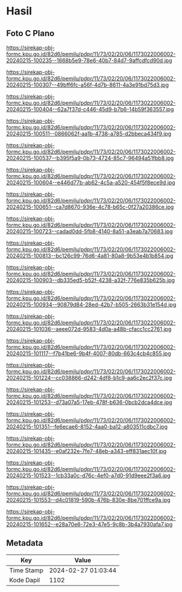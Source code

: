 # Hasil

## Foto C Plano

https://sirekap-obj-formc.kpu.go.id/82d6/pemilu/pdpr/11/73/02/20/06/1173022006002-20240215-100235--1668b5e9-78e6-40b7-84d7-9affcdfcd90d.jpg

https://sirekap-obj-formc.kpu.go.id/82d6/pemilu/pdpr/11/73/02/20/06/1173022006002-20240215-100307--49bff6fc-a56f-4d7b-8611-4a3e91bd75d3.jpg

https://sirekap-obj-formc.kpu.go.id/82d6/pemilu/pdpr/11/73/02/20/06/1173022006002-20240215-100404--62a7f37d-c446-45d9-b7b6-14b59f363557.jpg

https://sirekap-obj-formc.kpu.go.id/82d6/pemilu/pdpr/11/73/02/20/06/1173022006002-20240215-100511--0866062f-aa1b-4738-a785-d2bbeca434f9.jpg

https://sirekap-obj-formc.kpu.go.id/82d6/pemilu/pdpr/11/73/02/20/06/1173022006002-20240215-100537--b395f5a9-0b73-4724-85c7-96494a51fbb8.jpg

https://sirekap-obj-formc.kpu.go.id/82d6/pemilu/pdpr/11/73/02/20/06/1173022006002-20240215-100604--e446d77b-ab62-4c5a-a520-454f5f8ece9d.jpg

https://sirekap-obj-formc.kpu.go.id/82d6/pemilu/pdpr/11/73/02/20/06/1173022006002-20240215-100651--ca7d8670-936e-4c78-b65c-0f27a20386ce.jpg

https://sirekap-obj-formc.kpu.go.id/82d6/pemilu/pdpr/11/73/02/20/06/1173022006002-20240215-100723--cadad0dd-5fb8-4140-8a51-a3eab7a70683.jpg

https://sirekap-obj-formc.kpu.go.id/82d6/pemilu/pdpr/11/73/02/20/06/1173022006002-20240215-100813--bc126c99-76d6-4a81-80a8-9b53e4b1b854.jpg

https://sirekap-obj-formc.kpu.go.id/82d6/pemilu/pdpr/11/73/02/20/06/1173022006002-20240215-100903--db335ed5-b52f-4238-a32f-776e835b625b.jpg

https://sirekap-obj-formc.kpu.go.id/82d6/pemilu/pdpr/11/73/02/20/06/1173022006002-20240215-100934--90879d84-28ed-42b7-b505-2663b31e154d.jpg

https://sirekap-obj-formc.kpu.go.id/82d6/pemilu/pdpr/11/73/02/20/06/1173022006002-20240215-101036--aeee072d-9583-4d0a-a48b-cfacc1cc2761.jpg

https://sirekap-obj-formc.kpu.go.id/82d6/pemilu/pdpr/11/73/02/20/06/1173022006002-20240215-101117--f7b41be6-9b4f-4007-80db-663c4cb4c855.jpg

https://sirekap-obj-formc.kpu.go.id/82d6/pemilu/pdpr/11/73/02/20/06/1173022006002-20240215-101224--cc038866-d242-4df8-b1c9-aa6c2ec2f37c.jpg

https://sirekap-obj-formc.kpu.go.id/82d6/pemilu/pdpr/11/73/02/20/06/1173022006002-20240215-101253--d73a07a5-17eb-478f-b636-0bcb2dca4dce.jpg

https://sirekap-obj-formc.kpu.go.id/82d6/pemilu/pdpr/11/73/02/20/06/1173022006002-20240215-101351--fe6ecae6-8152-4aa0-ba12-a803511cdbc7.jpg

https://sirekap-obj-formc.kpu.go.id/82d6/pemilu/pdpr/11/73/02/20/06/1173022006002-20240215-101435--e0af232e-7fe7-48eb-a343-eff831aec10f.jpg

https://sirekap-obj-formc.kpu.go.id/82d6/pemilu/pdpr/11/73/02/20/06/1173022006002-20240215-101523--1cb33a0c-d76c-4ef0-a7d0-91d9eee2f3a6.jpg

https://sirekap-obj-formc.kpu.go.id/82d6/pemilu/pdpr/11/73/02/20/06/1173022006002-20240215-101553--d4c01819-590b-476b-830e-8be701ffce9a.jpg

https://sirekap-obj-formc.kpu.go.id/82d6/pemilu/pdpr/11/73/02/20/06/1173022006002-20240215-101652--e28a70e6-72e3-47e5-9c8b-3b4a7930afa7.jpg


## Metadata

| Key        | Value               |
| ---------- | ------------------- |
| Time Stamp | 2024-02-27 01:03:44 |
| Kode Dapil | 1102                |



